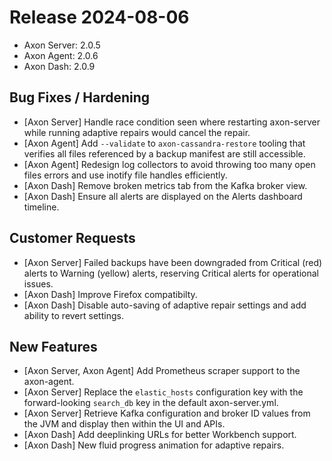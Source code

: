 # Release 2024-08-06

* Axon Server: 2.0.5
* Axon Agent: 2.0.6
* Axon Dash: 2.0.9

## Bug Fixes / Hardening

* [Axon Server] Handle race condition seen where restarting axon-server while running adaptive repairs would cancel the repair.
* [Axon Agent] Add `--validate` to `axon-cassandra-restore` tooling that verifies all files referenced by a backup manifest are still accessible.
* [Axon Agent] Redesign log collectors to avoid throwing too many open files errors and use inotify file handles efficiently.
* [Axon Dash] Remove broken metrics tab from the Kafka broker view.
* [Axon Dash] Ensure all alerts are displayed on the Alerts dashboard timeline.

## Customer Requests

* [Axon Server] Failed backups have been downgraded from Critical (red) alerts to Warning (yellow) alerts, reserving Critical alerts for operational issues.
* [Axon Dash] Improve Firefox compatibilty.
* [Axon Dash] Disable auto-saving of adaptive repair settings and add ability to revert settings.

## New Features

* [Axon Server, Axon Agent] Add Prometheus scraper support to the axon-agent.
* [Axon Server] Replace the `elastic_hosts` configuration key with the forward-looking `search_db` key in the default axon-server.yml.
* [Axon Server] Retrieve Kafka configuration and broker ID values from the JVM and display then within the UI and APIs.
* [Axon Dash] Add deeplinking URLs for better Workbench support.
* [Axon Dash] New fluid progress animation for adaptive repairs.
